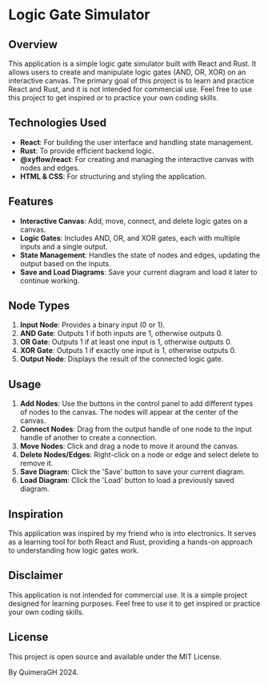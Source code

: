 # Logic Gate Simulator

## Overview

This application is a simple logic gate simulator built with React and Rust. It allows users to create and manipulate logic gates (AND, OR, XOR) on an interactive canvas. The primary goal of this project is to learn and practice React and Rust, and it is not intended for commercial use. Feel free to use this project to get inspired or to practice your own coding skills.

## Technologies Used

- **React**: For building the user interface and handling state management.
- **Rust**: To provide efficient backend logic.
- **@xyflow/react**: For creating and managing the interactive canvas with nodes and edges.
- **HTML & CSS**: For structuring and styling the application.

## Features

- **Interactive Canvas**: Add, move, connect, and delete logic gates on a canvas.
- **Logic Gates**: Includes AND, OR, and XOR gates, each with multiple inputs and a single output.
- **State Management**: Handles the state of nodes and edges, updating the output based on the inputs.
- **Save and Load Diagrams**: Save your current diagram and load it later to continue working.

## Node Types

1. **Input Node**: Provides a binary input (0 or 1).
2. **AND Gate**: Outputs 1 if both inputs are 1, otherwise outputs 0.
3. **OR Gate**: Outputs 1 if at least one input is 1, otherwise outputs 0.
4. **XOR Gate**: Outputs 1 if exactly one input is 1, otherwise outputs 0.
5. **Output Node**: Displays the result of the connected logic gate.

## Usage

1. **Add Nodes**: Use the buttons in the control panel to add different types of nodes to the canvas. The nodes will appear at the center of the canvas.
2. **Connect Nodes**: Drag from the output handle of one node to the input handle of another to create a connection.
3. **Move Nodes**: Click and drag a node to move it around the canvas.
4. **Delete Nodes/Edges**: Right-click on a node or edge and select delete to remove it.
5. **Save Diagram**: Click the 'Save' button to save your current diagram.
6. **Load Diagram**: Click the 'Load' button to load a previously saved diagram.

## Inspiration

This application was inspired by my friend who is into electronics. It serves as a learning tool for both React and Rust, providing a hands-on approach to understanding how logic gates work.

## Disclaimer

This application is not intended for commercial use. It is a simple project designed for learning purposes. Feel free to use it to get inspired or practice your own coding skills.

## License

This project is open source and available under the MIT License.

By QuimeraGH 2024.